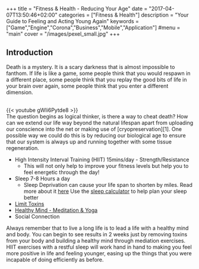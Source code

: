 +++
title = "Fitness & Health - Reducing Your Age"
date = "2017-04-07T13:50:46+02:00"
categories = ["Fitness & Health"]
description = "Your Guide to Feeling and Acting Young Again"
keywords = ["Game","Engine","Corona","Business","Mobile","Application"]
#menu = "main"
cover = "/images/pexel_small.jpg"
+++

[1]: http://www.nbcnews.com/tech/innovation/company-will-freeze-your-dead-body-200-000-n562551
[2]: /post/losing-weight/
[3]: https://www.pocketmindfulness.com/6-mindfulness-exercises-you-can-try-today/
[4]: http://www.webmd.com/sleep-disorders/features/10-results-sleep-loss#1
[5]: http://sleepcalculator.com/
## Introduction
Death is a mystery. It is a scary darkness that is almost impossible to fanthom. If life is like a game, some people think that you would respawn in a different place, some people think that you replay the good bits of life in your brain over again, some people think that you enter a different dimension.  

<!--more-->
</br>
{{< youtube gWIi6Pytde8 >}}
</br>
The question begins as logical thinker, is there a way to cheat death? How can we extend our life way beyond the natural lifespan apart from uploading our conscience into the net or making use of [cryopreservation][1]. One possible way we could do this is by reducing our biological age to ensure that our system is always up and running together with some tissue regeneration.

+ High Intensity Interval Training (HIIT) 15mins/day - Strength/Resistance
  - This will not only help to improve your fitness levels but help you to feel energetic through the day!
+ Sleep 7-8 Hours a day
  - Sleep Deprivation can cause your life span to shorten by miles. Read more about it [here][4] Use the [sleep calculator][5] to help plan your sleep better
+ [Limit Toxins][2]
+ [Healthy Mind - Meditation & Yoga][3]
+ Social Connection

Always remember that to live a long life is to lead a life with a healthy mind and body. You can begin to see results in 2 weeks just by removing toxins from your body and building a healthy mind through mediation exercises. HIIT exercises with a restful sleep will work hand in hand to making you feel more positive in life and feeling younger, easing up the things that you were incapable of doing efficiently as before.
